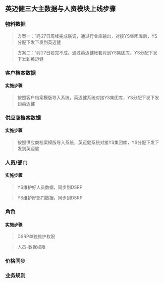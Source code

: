 ## 英迈健三大主数据与人资模块上线步骤

### 物料数据

> 方案一：1月27日周峰完成联调，通过行业库输出，对接YS集团库后，YS分配下发下发到英迈健

> 方案二：1月27日若完不成，通过英迈健帐套对到YS集团库，YS分配下发下发到英迈健

### 客户档案数据

#### 实施步骤

> 按照客户档案模版导入系统，英迈健系统对接YS集团库，YS分配下发下发到英迈健

### 供应商档案数据

#### 实施步骤

> 按照供应商档案模版导入系统，英迈健系统对接YS集团库，YS分配下发下发到英迈健

### 人员/部门

#### 实施步骤

> YS维护好人员数据，同步到DSRP

> YS维护好部门数据，同步到DSRP

### 角色

#### 实施步骤

> DSRP单独维护权限

> 人员-数据权限

### 价格同步



### 业务规则











